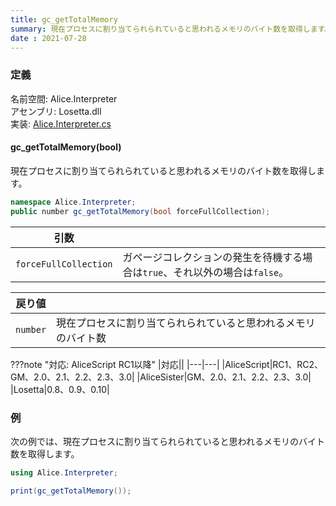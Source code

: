 ```yaml
---
title: gc_getTotalMemory
summary: 現在プロセスに割り当てられられていると思われるメモリのバイト数を取得します。
date : 2021-07-28
---
```


### 定義
名前空間: Alice.Interpreter<br/>
アセンブリ: Losetta.dll<br/>
実装: [Alice.Interpreter.cs](https://github.com/WSOFT-Project/Losetta/blob/master/Losetta/NameSpaces/Alice.Interpreter.cs)

#### gc_getTotalMemory(bool)

現在プロセスに割り当てられられていると思われるメモリのバイト数を取得します。

```cs title="AliceScript"
namespace Alice.Interpreter;
public number gc_getTotalMemory(bool forceFullCollection);
```

|引数| |
|-|-|
|`forceFullCollection`|ガページコレクションの発生を待機する場合は`true`、それ以外の場合は`false`。|

|戻り値| |
|-|-|
|`number`|現在プロセスに割り当てられられていると思われるメモリのバイト数|

???note "対応: AliceScript RC1以降"
    |対応||
    |---|---|
    |AliceScript|RC1、RC2、GM、2.0、2.1、2.2、2.3、3.0|
    |AliceSister|GM、2.0、2.1、2.2、2.3、3.0|
    |Losetta|0.8、0.9、0.10|

### 例
次の例では、現在プロセスに割り当てられられていると思われるメモリのバイト数を取得します。

```cs title="AliceScript"
using Alice.Interpreter;

print(gc_getTotalMemory());
```